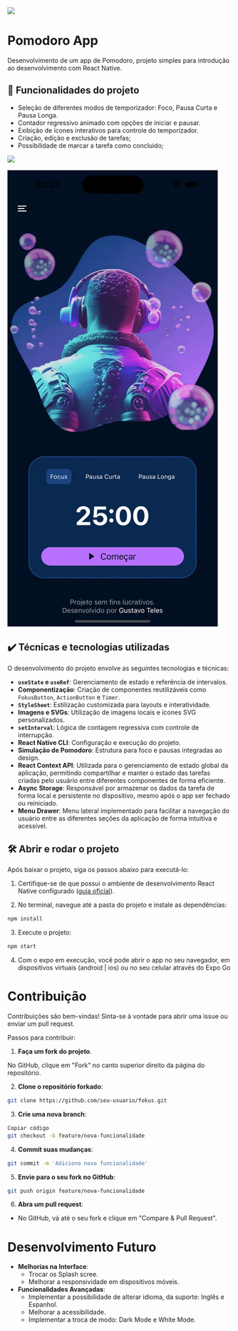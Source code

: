 ![](thumbnail.png)

# Pomodoro App

Desenvolvimento de um app de Pomodoro, projeto simples para introdução ao desenvolvimento com React Native.

## 🔨 Funcionalidades do projeto

- Seleção de diferentes modos de temporizador: Foco, Pausa Curta e Pausa Longa.
- Contador regressivo animado com opções de iniciar e pausar.
- Exibição de ícones interativos para controle do temporizador.
- Criação, edição e exclusão de tarefas;
- Possibilidade de marcar a tarefa como concluido;

![](screen1.gif)

![](screen2.gif)

## ✔️ Técnicas e tecnologias utilizadas

O desenvolvimento do projeto envolve as seguintes tecnologias e técnicas:

- **`useState` e `useRef`**: Gerenciamento de estado e referência de intervalos.
- **Componentização**: Criação de componentes reutilizáveis como `FokusButton`, `ActionButton` e `Timer`.
- **`StyleSheet`**: Estilização customizada para layouts e interatividade.
- **Imagens e SVGs**: Utilização de imagens locais e ícones SVG personalizados.
- **`setInterval`**: Lógica de contagem regressiva com controle de interrupção.
- **React Native CLI**: Configuração e execução do projeto.
- **Simulação de Pomodoro**: Estrutura para foco e pausas integradas ao design.
- **React Context API**: Utilizada para o gerenciamento de estado global da aplicação, permitindo compartilhar e manter o estado das tarefas criadas pelo usuário entre diferentes componentes de forma eficiente.
- **Async Storage**: Responsável por armazenar os dados da tarefa de forma local e persistente no dispositivo, mesmo após o app ser fechado ou reiniciado.
- **Menu Drawer**: Menu lateral implementado para facilitar a navegação do usuário entre as diferentes seções da aplicação de forma intuitiva e acessível.


## 🛠️ Abrir e rodar o projeto

Após baixar o projeto, siga os passos abaixo para executá-lo:

1. Certifique-se de que possui o ambiente de desenvolvimento React Native configurado ([guia oficial](https://docs.expo.dev/get-started/set-up-your-environment/)).

2. No terminal, navegue até a pasta do projeto e instale as dependências:

```bash
npm install
```

3. Execute o projeto:

```bash
npm start
```

4. Com o expo em execução, você pode abrir o app no seu navegador, em dispositivos virtuais (android | ios) ou no seu celular através do Expo Go


# Contribuição
Contribuições são bem-vindas! Sinta-se à vontade para abrir uma issue ou enviar um pull request.

Passos para contribuir:

1. **Faça um fork do projeto**.

No GitHub, clique em "Fork" no canto superior direito da página do repositório.

2. **Clone o repositório forkado**:

```bash   
git clone https://github.com/seu-usuario/fokus.git
```
3. **Crie uma nova branch**:

```bash
Copiar código
git checkout -b feature/nova-funcionalidade
```

4. **Commit suas mudanças**:

```bash
git commit -m 'Adiciona nova funcionalidade'
```

5. **Envie para o seu fork no GitHub**:

```bash
git push origin feature/nova-funcionalidade
```

6. **Abra um pull request**:
- No GitHub, vá até o seu fork e clique em "Compare & Pull Request".

# Desenvolvimento Futuro

- **Melhorias na Interface**:
   - Trocar os Splash scree.
   - Melhorar a responsividade em dispositivos móveis.
- **Funcionalidades Avançadas**:
   - Implementar a possibilidade de alterar idioma, da suporte: Inglês e Espanhol.
   - Melhorar a acessibilidade.
   - Implementar a troca de modo: Dark Mode e White Mode.
